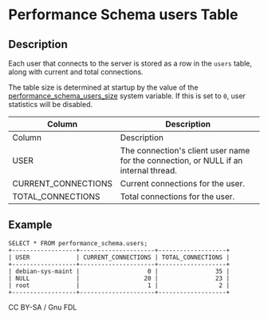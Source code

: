 
# Performance Schema users Table

## Description


Each user that connects to the server is stored as a row in the `users` table, along with current and total connections.


The table size is determined at startup by the value of the [performance_schema_users_size](../performance-schema-system-variables.md#performance_schema_users_size) system variable. If this is set to `0`, user statistics will be disabled.



| Column | Description |
| --- | --- |
| Column | Description |
| USER | The connection's client user name for the connection, or NULL if an internal thread. |
| CURRENT_CONNECTIONS | Current connections for the user. |
| TOTAL_CONNECTIONS | Total connections for the user. |



## Example


```
SELECT * FROM performance_schema.users;
+------------------+---------------------+-------------------+
| USER             | CURRENT_CONNECTIONS | TOTAL_CONNECTIONS |
+------------------+---------------------+-------------------+
| debian-sys-maint |                   0 |                35 |
| NULL             |                  20 |                23 |
| root             |                   1 |                 2 |
+------------------+---------------------+-------------------+
```


CC BY-SA / Gnu FDL


